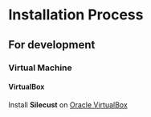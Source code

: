 # Installation Process
## For development
### Virtual Machine
#### VirtualBox
Install **Silecust** on [Oracle VirtualBox](development/vm/virtualbox/install.md)